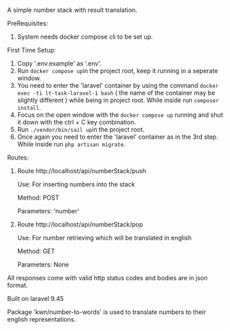A simple number stack with result translation.

PreRequisites:
1. System needs docker compose cli to be set up.


First Time Setup:
1. Copy '.env.example' as '.env'.
2. Run `docker compose up`in the project root, keep it running in a seperate window.
3. You need to enter the 'laravel' container by using the command `docker exec -ti lt-task-laravel-1 bash` ( the name of the container may be slightly different ) while being in project root. While inside run `composer install`.
4. Focus on the open window with the  `docker compose up` running and shut it down with the ctrl + C key combination.
5. Run `./vendor/bin/sail up`in the project root.
6. Once again you need to enter the 'laravel' container as in the 3rd step. While inside run `php artisan migrate`.

Routes:
1. Route http://localhost/api/numberStack/push

	Use: For inserting numbers into the stack

	Method: POST

	Parameters: 'number'

2. Route http://localhost/api/numberStack/pop

	Use: For number retrieving which will be translated in english

	Method: GET
	
	Parameters: None

All responses come with valid http status codes and bodies are in json format.

Built on laravel 9.45

Package 'kwn/number-to-words' is used to translate numbers to their english representations.
